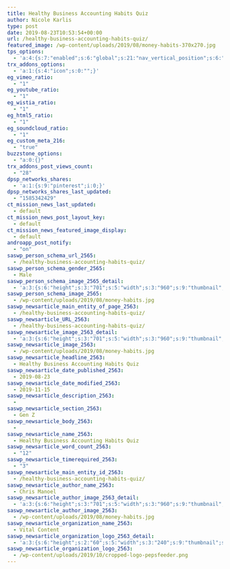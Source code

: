 ```yaml
---
title: Healthy Business Accounting Habits Quiz
author: Nicole Karlis
type: post
date: 2019-08-23T10:53:54+00:00
url: /healthy-business-accounting-habits-quiz/
featured_image: /wp-content/uploads/2019/08/money-habits-370x270.jpg
tps_options:
  - 'a:4:{s:7:"enabled";s:6:"global";s:21:"nav_vertical_position";s:6:"global";s:23:"nav_hide_on_first_slide";b:0;s:23:"slide_loading_mechanism";s:6:"global";}'
trx_addons_options:
  - 'a:1:{s:4:"icon";s:0:"";}'
eg_vimeo_ratio:
  - "1"
eg_youtube_ratio:
  - "1"
eg_wistia_ratio:
  - "1"
eg_html5_ratio:
  - "1"
eg_soundcloud_ratio:
  - "1"
eg_custom_meta_216:
  - "true"
buzzstone_options:
  - "a:0:{}"
trx_addons_post_views_count:
  - "28"
dpsp_networks_shares:
  - 'a:1:{s:9:"pinterest";i:0;}'
dpsp_networks_shares_last_updated:
  - "1585342429"
ct_mission_news_last_updated:
  - default
ct_mission_news_post_layout_key:
  - default
ct_mission_news_featured_image_display:
  - default
androapp_post_notify:
  - "on"
saswp_person_schema_url_2565:
  - /healthy-business-accounting-habits-quiz/
saswp_person_schema_gender_2565:
  - Male
saswp_person_schema_image_2565_detail:
  - 'a:3:{s:6:"height";s:3:"701";s:5:"width";s:3:"960";s:9:"thumbnail";s:71:"/wp-content/uploads/2019/08/money-habits.jpg";}'
saswp_person_schema_image_2565:
  - /wp-content/uploads/2019/08/money-habits.jpg
saswp_newsarticle_main_entity_of_page_2563:
  - /healthy-business-accounting-habits-quiz/
saswp_newsarticle_URL_2563:
  - /healthy-business-accounting-habits-quiz/
saswp_newsarticle_image_2563_detail:
  - 'a:3:{s:6:"height";s:3:"701";s:5:"width";s:3:"960";s:9:"thumbnail";s:71:"/wp-content/uploads/2019/08/money-habits.jpg";}'
saswp_newsarticle_image_2563:
  - /wp-content/uploads/2019/08/money-habits.jpg
saswp_newsarticle_headline_2563:
  - Healthy Business Accounting Habits Quiz
saswp_newsarticle_date_published_2563:
  - 2019-08-23
saswp_newsarticle_date_modified_2563:
  - 2019-11-15
saswp_newsarticle_description_2563:
  -
saswp_newsarticle_section_2563:
  - Gen Z
saswp_newsarticle_body_2563:
  -
saswp_newsarticle_name_2563:
  - Healthy Business Accounting Habits Quiz
saswp_newsarticle_word_count_2563:
  - "12"
saswp_newsarticle_timerequired_2563:
  - "3"
saswp_newsarticle_main_entity_id_2563:
  - /healthy-business-accounting-habits-quiz/
saswp_newsarticle_author_name_2563:
  - Chris Manoel
saswp_newsarticle_author_image_2563_detail:
  - 'a:3:{s:6:"height";s:3:"701";s:5:"width";s:3:"960";s:9:"thumbnail";s:71:"/wp-content/uploads/2019/08/money-habits.jpg";}'
saswp_newsarticle_author_image_2563:
  - /wp-content/uploads/2019/08/money-habits.jpg
saswp_newsarticle_organization_name_2563:
  - Vital Content
saswp_newsarticle_organization_logo_2563_detail:
  - 'a:3:{s:6:"height";s:2:"60";s:5:"width";s:3:"240";s:9:"thumbnail";s:82:"/wp-content/uploads/2019/10/cropped-logo-pepsfeeder.png";}'
saswp_newsarticle_organization_logo_2563:
  - /wp-content/uploads/2019/10/cropped-logo-pepsfeeder.png
---
```


&nbsp;
